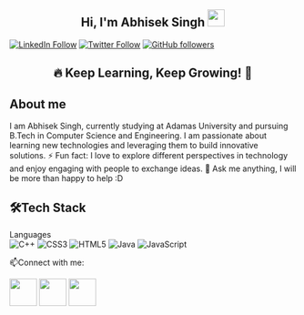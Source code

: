 <h2 align="center">Hi, I'm Abhisek Singh  <img src="https://user-images.githubusercontent.com/39955420/147578264-bae0526c-028a-49d2-8af8-d08bb4edbd2a.gif" height="30" width="30"></h2>

[![LinkedIn Follow](https://img.shields.io/badge/LinkedIn-Follow-blue?style=social&logo=linkedin)](https://www.linkedin.com/in/abhisek-singh-555b1b291/)
[![Twitter Follow](https://img.shields.io/twitter/follow/abhisheksingh__?style=social)](https://twitter.com/abhishe45348645)
[![GitHub followers](https://img.shields.io/github/followers/Abhisek963?style=social)](https://github.com/Abhisek963)

<h2 align="center">🔥 Keep Learning, Keep Growing! 🚀</h2>


<h2>About me</h2>

I am Abhisek Singh, currently studying at Adamas University and pursuing B.Tech in Computer Science and Engineering. I am passionate about learning new technologies and leveraging them to build innovative solutions.
⚡ Fun fact: I love to explore different perspectives in technology and enjoy engaging with people to exchange ideas. 
💬 Ask me anything, I will be more than happy to help :D

<h2>🛠Tech Stack</h2>

Languages  
![C++](https://img.shields.io/badge/c++-%2300599C.svg?style=for-the-badge&logo=c%2B%2B&logoColor=white)
![CSS3](https://img.shields.io/badge/css3-%231572B6.svg?style=for-the-badge&logo=css3&logoColor=white)
![HTML5](https://img.shields.io/badge/html5-%23E34F26.svg?style=for-the-badge&logo=html5&logoColor=white)
![Java](https://img.shields.io/badge/java-%23ED8B00.svg?style=for-the-badge&logo=java&logoColor=white)
![JavaScript](https://img.shields.io/badge/javascript-%23323330.svg?style=for-the-badge&logo=javascript&logoColor=%23F7DF1E)


📫Connect with me:

[<img src="https://user-images.githubusercontent.com/39955420/147572655-e5feabb1-2a36-467c-9906-1fc66d606b41.png" height="48" width="48">](https://www.linkedin.com/in/abhisek-singh-555b1b291/)
[<img src="https://user-images.githubusercontent.com/39955420/147572505-a0f98499-2d13-4149-a68a-a66f7ebe0e23.png" height="48" width="48">](https://x.com/abhishe45348645?t=fpR1dbkB4Pi1EuDocW07gA&s=09)
[<img src="https://user-images.githubusercontent.com/39955420/147572858-093e11d5-c974-43de-9795-f328d4cda097.png" height="48" width="48">](https://www.instagram.com/abhhisek004/)



